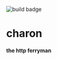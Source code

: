 ![build badge](https://img.shields.io/travis/com/martingaston/charon.svg?style=popout-square)

# charon
#### the http ferryman
